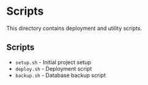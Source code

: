 # Scripts

This directory contains deployment and utility scripts.

## Scripts
- `setup.sh` - Initial project setup
- `deploy.sh` - Deployment script
- `backup.sh` - Database backup script
